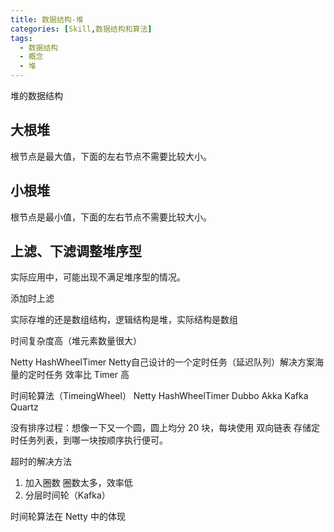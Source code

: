 ```yaml
---
title: 数据结构-堆
categories: [Skill,数据结构和算法]
tags:
  - 数据结构
  - 概念
  - 堆
---
```


堆的数据结构

<!-- more -->

## 大根堆

根节点是最大值，下面的左右节点不需要比较大小。

## 小根堆

根节点是最小值，下面的左右节点不需要比较大小。

## 上滤、下滤调整堆序型

实际应用中，可能出现不满足堆序型的情况。

添加时上滤

实际存堆的还是数组结构，逻辑结构是堆，实际结构是数组

时间复杂度高（堆元素数量很大）

Netty HashWheelTimer
Netty自己设计的一个定时任务（延迟队列）解决方案海量的定时任务 效率比 Timer 高 

时间轮算法（TimeingWheel）
Netty HashWheelTimer
Dubbo
Akka
Kafka
Quartz

没有排序过程：想像一下又一个圆，圆上均分 20 块，每块使用 双向链表 存储定时任务列表，到哪一块按顺序执行便可。

超时的解决方法

1. 加入圈数 圈数太多，效率低
2. 分层时间轮（Kafka）

时间轮算法在 Netty 中的体现
